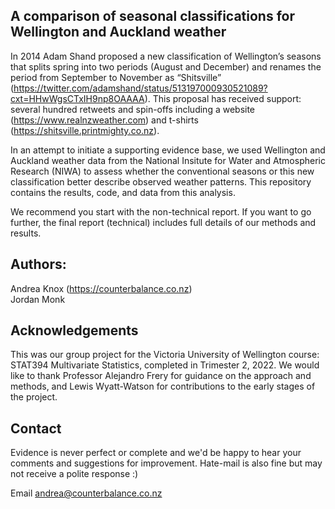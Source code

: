 ## A comparison of seasonal classifications for Wellington and Auckland weather

In 2014 Adam Shand proposed a new classification of Wellington’s seasons that splits spring into two periods (August and December) and renames the period from September to November as “Shitsville” (https://twitter.com/adamshand/status/513197000930521089?cxt=HHwWgsCTxIH9np8OAAAA). This proposal has received support: several hundred retweets and spin-offs including a website (https://www.realnzweather.com) and t-shirts (https://shitsville.printmighty.co.nz).  

In an attempt to initiate a supporting evidence base, we used Wellington and Auckland weather data from the National Insitute for Water and Atmospheric Research (NIWA) to assess whether the conventional seasons or this new classification better describe observed weather patterns. This repository contains the results, code, and data from this analysis.

We recommend you start with the non-technical report. If you want to go further, the final report (technical) includes full details of our methods and results.

## Authors: 
Andrea Knox (https://counterbalance.co.nz)   
Jordan Monk

## Acknowledgements
This was our group project for the Victoria University of Wellington course: STAT394 Multivariate Statistics, completed in Trimester 2, 2022. We would like to thank Professor Alejandro Frery for guidance on the approach and methods, and Lewis Wyatt-Watson for contributions to the early stages of the project.

## Contact
Evidence is never perfect or complete and we'd be happy to hear your comments and suggestions for improvement. Hate-mail is also fine but may not receive a polite response :)

Email andrea@counterbalance.co.nz
